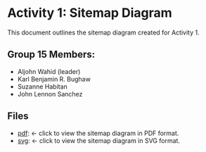 # Activity 1: Sitemap Diagram

This document outlines the sitemap diagram created for Activity 1.

## Group 15 Members:

* Aljohn Wahid (leader)
* Karl Benjamin R. Bughaw
* Suzanne Habitan
* John Lennon Sanchez

## Files

* [pdf](INTE301_IT3-2_Act1_Grp15.pdf): ← click to view the sitemap diagram in PDF format. 
* [svg](INTE301_IT3-2_Act1_Grp15.svg): ← click to view the sitemap diagram in SVG format.

